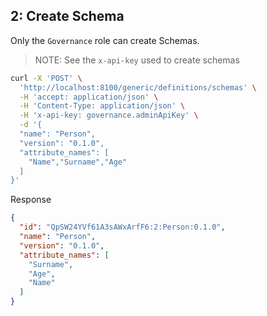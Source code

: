## 2: Create Schema
Only the `Governance` role can create Schemas.

>NOTE: See the `x-api-key` used to create schemas
```bash
curl -X 'POST' \
  'http://localhost:8100/generic/definitions/schemas' \
  -H 'accept: application/json' \
  -H 'Content-Type: application/json' \
  -H 'x-api-key: governance.adminApiKey' \
  -d '{
  "name": "Person",
  "version": "0.1.0",
  "attribute_names": [
    "Name","Surname","Age"
  ]
}'
```
Response
```json
{
  "id": "QpSW24YVf61A3sAWxArfF6:2:Person:0.1.0",
  "name": "Person",
  "version": "0.1.0",
  "attribute_names": [
    "Surname",
    "Age",
    "Name"
  ]
}
```
